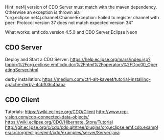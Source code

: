 
Hint: net4j version of CDO Server must match with the maven dependency.
Otherwise an exception is thrown ala "org.eclipse.net4j.channel.ChannelException: Failed to register channel with peer: Protocol version 37 does not match expected version 34"

What works: emf.cdo.version 4.5.0 and CDO Server Eclipse Neon

## CDO Server
Deploy and Start a CDO Server: https://help.eclipse.org/mars/index.jsp?topic=%2Forg.eclipse.emf.cdo.doc%2Fhtml%2Foperators%2FDoc00_OperatingServer.html


derby installation: https://medium.com/ctrl-alt-kaveet/tutorial-installing-apache-derby-4cbf03c4aaba


## CDO Client

Tutorials:
https://wiki.eclipse.org/CDO/Client
http://www.rcp-vision.com/cdo-connected-data-objects/
https://wiki.eclipse.org/CDO/Hibernate_Store/Tutorial
http://git.eclipse.org/c/cdo/cdo.git/tree/plugins/org.eclipse.emf.cdo.examples/src/org/eclipse/emf/cdo/examples/server/Server.java